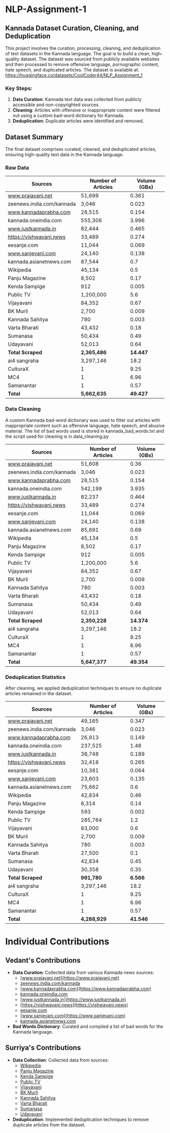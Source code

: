 # NLP-Assignment-1
## Kannada Dataset Curation, Cleaning, and Deduplication

This project involves the curation, processing, cleaning, and deduplication of text datasets in the Kannada language. The goal is to build a clean, high-quality dataset.
The dataset was sourced from publicly available websites and then processed to remove offensive language, pornographic content, hate speech, and duplicated articles.
The dataset is available at: https://huggingface.co/datasets/CoolCoder44/NLP_Assignment_1


### Key Steps:

1. **Data Curation**: Kannada text data was collected from publicly accessible and non-copyrighted sources.
2. **Cleaning**: Articles with offensive or inappropriate content were filtered out using a custom bad-word dictionary for Kannada.
3. **Deduplication**: Duplicate articles were identified and removed.

## Dataset Summary

The final dataset comprises curated, cleaned, and deduplicated articles, ensuring high-quality text data in the Kannada language.

### Raw Data
| Sources                           | Number of Articles | Volume (GBs) |
|-----------------------------------|--------------------|--------------|
| www.prajavani.net                 | 51,699             | 0.361        |
| zeenews.india.com/kannada        | 3,046              | 0.023        |
| www.kannadaprabha.com             | 28,515             | 0.154        |
| kannada.oneindia.com              | 555,306            | 3.996        |
| www.justkannada.in                | 82,444             | 0.465        |
| https://vishwavani.news           | 33,489             | 0.274        |
| eesanje.com                       | 11,044             | 0.069        |
| www.sanjevani.com                 | 24,140             | 0.138        |
| kannada.asianetnews.com           | 87,544             | 0.7          |
| Wikipedia                         | 45,134             | 0.5          |
| Panju Magazine                     | 8,502              | 0.17         |
| Kenda Sampige                     | 912                | 0.005        |
| Public TV                        | 1,200,000          | 5.6          |
| Vijayavani                        | 84,352             | 0.67         |
| BK Murli                         | 2,700              | 0.009        |
| Kannada Sahitya                   | 780                | 0.003        |
| Varta Bharati                    | 43,432             | 0.18         |
| Sumanasa                         | 50,434             | 0.49         |
| Udayavani                        | 52,013             | 0.64         |
| **Total Scraped**                | **2,365,486**      | **14.447**   |
| ai4 sangraha                      | 3,297,146          | 18.2         |
| CulturaX                          | 1                  | 9.25         |
| MC4                               | 1                  | 6.96         |
| Samanantar                        | 1                  | 0.57         |
| **Total**                        | **5,662,635**      | **49.427**   |
### Data Cleaning

A custom Kannada bad-word dictionary was used to filter out articles with inappropriate content such as offensive language, hate speech, and abusive material.
The list of bad words used is stored in kannada_bad_words.txt and the script used for cleaning is in data_cleaning.py



| Sources                           | Number of Articles | Volume (GBs) |
|-----------------------------------|--------------------|--------------|
| www.prajavani.net                 | 51,608             | 0.36         |
| zeenews.india.com/kannada        | 3,046              | 0.023        |
| www.kannadaprabha.com             | 28,515             | 0.154        |
| kannada.oneindia.com              | 542,199            | 3.935        |
| www.justkannada.in                | 82,237             | 0.464        |
| https://vishwavani.news           | 33,489             | 0.274        |
| eesanje.com                       | 11,044             | 0.069        |
| www.sanjevani.com                 | 24,140             | 0.138        |
| kannada.asianetnews.com           | 85,691             | 0.69         |
| Wikipedia                         | 45,134             | 0.5          |
| Panju Magazine                     | 8,502              | 0.17         |
| Kenda Sampige                     | 912                | 0.005        |
| Public TV                        | 1,200,000          | 5.6          |
| Vijayavani                        | 84,352             | 0.67         |
| BK Murli                         | 2,700              | 0.009        |
| Kannada Sahitya                   | 780                | 0.003        |
| Varta Bharati                    | 43,432             | 0.18         |
| Sumanasa                         | 50,434             | 0.49         |
| Udayavani                        | 52,013             | 0.64         |
| **Total Scraped**                | **2,350,228**      | **14.374**   |
| ai4 sangraha                      | 3,297,146          | 18.2         |
| CulturaX                         | 1                  | 9.25         |
| MC4                               | 1                  | 6.96         |
| Samanantar                        | 1                  | 0.57         |
| **Total**                         | **5,647,377**      | **49.354**   |


### Deduplication Statistics

After cleaning, we applied deduplication techniques to ensure no duplicate articles remained in the dataset.

| Sources                           | Number of Articles | Volume (GBs) |
|-----------------------------------|--------------------|--------------|
| www.prajavani.net                 | 49,165             | 0.347        |
| zeenews.india.com/kannada        | 3,046              | 0.023        |
| www.kannadaprabha.com             | 26,913             | 0.149        |
| kannada.oneindia.com              | 237,525            | 1.48         |
| www.justkannada.in                | 38,748             | 0.189        |
| https://vishwavani.news           | 32,418             | 0.265        |
| eesanje.com                       | 10,381             | 0.064        |
| www.sanjevani.com                 | 23,603             | 0.135        |
| kannada.asianetnews.com           | 75,662             | 0.6          |
| Wikipedia                         | 42,834             | 0.46         |
| Panju Magazine                     | 8,314              | 0.14         |
| Kenda Sampige                     | 593                | 0.002        |
| Public TV                        | 285,764            | 1.2          |
| Vijayavani                        | 83,000             | 0.6          |
| BK Murli                         | 2,700              | 0.009        |
| Kannada Sahitya                   | 780                | 0.003        |
| Varta Bharati                    | 27,500             | 0.1          |
| Sumanasa                         | 42,834             | 0.45         |
| Udayavani                        | 30,358             | 0.35         |
| **Total Scraped**                | **991,780**        | **6.566**    |
| ai4 sangraha                      | 3,297,146          | 18.2         |
| CulturaX                          | 1                  | 9.25         |
| MC4                               | 1                  | 6.96         |
| Samanantar                        | 1                  | 0.57         |
| **Total**                        | **4,288,929**      | **41.546**   |

# Individual Contributions

## Vedant's Contributions

- **Data Curation**: Collected data from various Kannada news sources:
  - [www.prajavani.net](https://www.prajavani.net)
  - [zeenews.india.com/kannada](https://zeenews.india.com/kannada) 
  - [www.kannadaprabha.com](https://www.kannadaprabha.com)
  - [kannada.oneindia.com](https://kannada.oneindia.com)
  - [www.justkannada.in](https://www.justkannada.in)
  - [https://vishwavani.news](https://vishwavani.news)
  - [eesanje.com](https://eesanje.com) 
  - [www.sanjevani.com](https://www.sanjevani.com) 
  - [kannada.asianetnews.com](https://kannada.asianetnews.com) 
- **Bad Words Dictionary**: Curated and compiled a list of bad words for the Kannada language.

## Surriya's Contributions

- **Data Collection**: Collected data from  sources:
  - [Wikipedia](https://www.wikipedia.org)
  - [Panju Magazine](https://panjumagazine.com)
  - [Kenda Sampige](https://kendasampige.com) 
  - [Public TV](https://publictv.in)
  - [Vijayavani](https://www.vijayavani.net)
  - [BK Murli](https://bk-murli.com) 
  - [Kannada Sahitya](https://kannadasahitya.com) 
  - [Varta Bharati](https://vartabharati.com) 
  - [Sumanasa](https://sumanasa.com) 
  - [Udayavani](https://udayavani.com)
- **Deduplication**: Implemented deduplication techniques to remove duplicate articles from the dataset.

